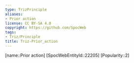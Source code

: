 ```yaml
---
type: TrizPrinciple
aliases:
- Prior action
license: CC BY-SA 4.0
copyright: https://github.com/SpocWeb
tags: 
- Triz/Principle
title: Triz-Prior_action
---
```

[name::Prior action]
[SpocWebEntityId::22205]
[Popularity::2]



